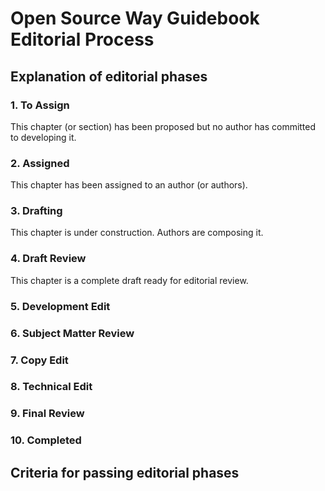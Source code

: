 # Open Source Way Guidebook Editorial Process

## Explanation of editorial phases

### 1. To Assign
This chapter (or section) has been proposed but no author has committed to developing it.

### 2. Assigned
This chapter has been assigned to an author (or authors).

### 3. Drafting
This chapter is under construction. Authors are composing it.

### 4. Draft Review
This chapter is a complete draft ready for editorial review.

### 5. Development Edit

### 6. Subject Matter Review

### 7. Copy Edit

### 8. Technical Edit

### 9. Final Review

### 10. Completed

## Criteria for passing editorial phases

